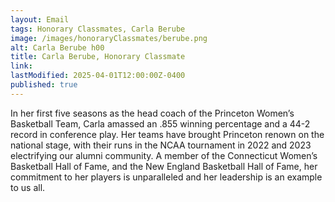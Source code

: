 ```yaml
---
layout: Email
tags: Honorary Classmates, Carla Berube
image: /images/honoraryClassmates/berube.png
alt: Carla Berube h00
title: Carla Berube, Honorary Classmate
link: 
lastModified: 2025-04-01T12:00:00Z-0400
published: true
---
```

In her first five seasons as the head coach of the Princeton Women’s Basketball Team, Carla amassed an .855 winning percentage and a 44-2 record in conference play. Her teams have brought Princeton renown on the national stage, with their runs in the NCAA tournament in 2022 and 2023 electrifying our alumni community. A member of the Connecticut Women’s Basketball Hall of Fame, and the New England Basketball Hall of Fame, her commitment to her players is unparalleled and her leadership is an example to us all.
